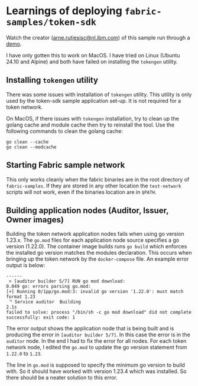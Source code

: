 # Learnings of deploying `fabric-samples/token-sdk`
Watch the creator (arne.rutjesisc@nl.ibm.com) of this sample run through a [demo](https://www.youtube.com/live/PX9SDva97vQ?si=szRCcHoUVdmvpKnP&t=1899).

I have only gotten this to work on MacOS. I have tried on Linux (Ubuntu 24.10 and Alpine) and both have failed on installing the `tokengen` utility.

## Installing `tokengen` utility
There was some issues with installation of `tokengen` utility. This utility is only used by the token-sdk sample application set-up. It is not required for a token network.

On MacOS, if there issues with `tokengen` installation, try to clean up the golang cache and module cache then try to reinstall the tool. Use the following commands to clean the golang cache:

```
go clean --cache
go clean --modcache
```

## Starting Fabric sample network
This only works cleanly when the fabric binaries are in the root directory of `fabric-samples`. If they are stored in any other location the `test-network` scripts will not work, even if the binaries location are in `$PATH`.

## Building application nodes (Auditor, Issuer, Owner images)
Building the token network application nodes fails when using go version 1.23.x. The `go.mod` files for each application node source specifies a go version (1.22.0). The container image builds runs `go build` which enforces the installed go version matches the modules declaration. This occurs when bringing up the token network by the `docker-compose` file. An example error output is below:

```
------
 > [auditor builder 5/7] RUN go mod download:
0.049 go: errors parsing go.mod:
[+] Running 0/1pp/go.mod:3: invalid go version '1.22.0': must match format 1.23
 ⠙ Service auditor  Building                                                 2.1s
failed to solve: process "/bin/sh -c go mod download" did not complete successfully: exit code: 1
```

The error output shows the application node that is being built and is producing the error in `[auditor builder 5/7]`. In this case the error is in the `auditor` node. In the end I had to fix the error for all nodes. For each token network node, I edited the `go.mod` to update the go version statement from `1.22.0` to `1.23`.

The line in `go.mod` is supposed to specify the minimum go version to build with. So it should have worked with version 1.23.4 which was installed. So there should be a neater solution to this error.